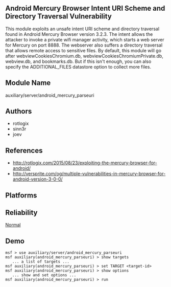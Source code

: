 ## Android Mercury Browser Intent URI Scheme and Directory Traversal Vulnerability

This module exploits an unsafe intent URI scheme and 
directory traversal found in Android Mercury Browser version 
3.2.3. The intent allows the attacker to invoke a private 
wifi manager activity, which starts a web server for Mercury 
on port 8888. The webserver also suffers a directory 
traversal that allows remote access to sensitive files. By 
default, this module will go after 
webviewCookiesChromium.db, webviewCookiesChromiumPrivate.db, 
webview.db, and bookmarks.db. But if this isn't enough, you 
can also specify the ADDITIONAL_FILES datastore option to 
collect more files.


## Module Name
auxiliary/server/android_mercury_parseuri

## Authors
* rotlogix
* sinn3r
* joev


## References
* http://rotlogix.com/2015/08/23/exploiting-the-mercury-browser-for-android/
* http://versprite.com/og/multiple-vulnerabilities-in-mercury-browser-for-android-version-3-0-0/




## Platforms


## Reliability
[Normal](https://github.com/rapid7/metasploit-framework/wiki/Exploit-Ranking)

## Demo

```
msf > use auxiliary/server/android_mercury_parseuri
msf auxiliary(android_mercury_parseuri) > show targets
   ... a list of targets ...
msf auxiliary(android_mercury_parseuri) > set TARGET <target-id>
msf auxiliary(android_mercury_parseuri) > show options
   ... show and set options ...
msf auxiliary(android_mercury_parseuri) > run
```
    
    